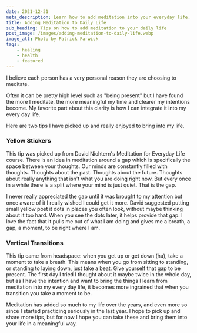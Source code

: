 ```yaml
---
date: 2021-12-31
meta_description: Learn how to add meditation into your everyday life. Tips and Hacks to help you meditate throughout the day. 
title: Adding Meditation to Daily Life
sub_heading: Tips on how to add meditation to your daily life
post_image: /images/adding-meditation-to-daily-life.webp
image_alt: Photo by Patrick Farwick
tags:
    - healing
    - health
    - featured
---
```


I believe each person has a very personal reason they are choosing to meditate. 

Often it can be pretty high level such as "being present" but I have found the more I meditate, the more meaningful my time and clearer my intentions become. My favorite part about this clarity is how I can integrate it into my every day life. 

Here are two tips I have picked up and really enjoyed to bring into my life. 

### Yellow Stickers
This tip was picked up from David Nichtern's Meditation for Everyday Life course. 
There is an idea in meditation around a gap which is specifically the space between your thoughts. Our minds are constantly filled with thoughts. Thoughts about the past. Thoughts about the future. Thoughts about really anything that isn't what you are doing right now. But every once in a while there is a split where your mind is just quiet. That is the gap.

I never really appreciated the gap until it was brought to my attention but once aware of it I really wished I could get it more. David suggested putting small yellow post it dots in places you often look, without maybe thinking about it too hard. When you see the dots later, it helps provide that gap. I love the fact that it pulls me out of what I am doing and gives me a breath, a gap, a moment, to be right where I am. 

### Vertical Transitions 
This tip came from headspace: when you get up or get down (ha), take a moment to take a breath. This means when you go from sitting to standing, or standing to laying down, just take a beat. Give yourself that gap to be present. The first day I tried I thought about it maybe twice in the whole day, but as I have the intention and want to bring the things I learn from meditation into my every day life, it becomes more ingrained that when you transition you take a moment to be. 

Meditation has added so much to my life over the years, and even more so since I started practicing seriously in the last year. I hope to pick up and share more tips, but for now I hope you can take these and bring them into your life in a meaningful way. 
